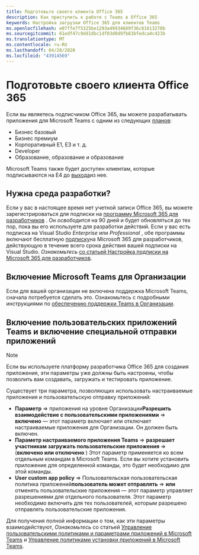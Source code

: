 ```yaml
---
title: Подготовьте своего клиента Office 365
description: Как приступить к работе с Teams в Office 365
keywords: Настройка загрузки Office 365 для клиентов Teams
ms.openlocfilehash: e07ffe7f5325be1293a49934669f36c81613278b
ms.sourcegitcommit: 61edf47c9dd1dbc1df03d0d9fb83bfedca4c423b
ms.translationtype: MT
ms.contentlocale: ru-RU
ms.lasthandoff: 04/28/2020
ms.locfileid: "43914569"
---
```

# <a name="prepare-your-office-365-tenant"></a>Подготовьте своего клиента Office 365

Если вы являетесь подписчиком Office 365, вы можете разрабатывать приложения для Microsoft Teams с одним из следующих [планов](https://products.office.com/business/compare-more-office-365-for-business-plans):

* Бизнес базовый
* Бизнес премиум
* Корпоративный E1, E3 и т. д.
* Developer
* Образование, образование и образование

Microsoft Teams также будет доступен клиентам, которые подписываются на E4 до [выхода](https://support.office.com//article/important-information-for-office-365-enterprise-e4-customers-f9572348-43a2-43fa-a3d8-3b6c9c042147)из нее.

## <a name="just-need-a-development-environment"></a>Нужна среда разработки?

Если у вас в настоящее время нет учетной записи Office 365, вы можете зарегистрироваться для подписки на [программу Microsoft 365 для разработчиков](https://developer.microsoft.com/microsoft-365/dev-program) . Он *освободится* на 90 дней и будет обновляться до тех пор, пока вы его используете для разработки действий. Если у вас есть подписка на Visual Studio *Enterprise* или *Professional* , обе программы включают бесплатную [подписку](https://aka.ms/MyVisualStudioBenefits)на Microsoft 365 для разработчиков, действующую в течение всего срока действия вашей подписки на Visual Studio. *Ознакомьтесь* [со статьей Настройка подписки на Microsoft 365 для разработчиков](https://docs.microsoft.com/office/developer-program/office-365-developer-program-get-started).

## <a name="enable-microsoft-teams-for-your-organization"></a>Включение Microsoft Teams для Организации

Если для вашей организации не включена поддержка Microsoft Teams, сначала потребуется сделать это. Ознакомьтесь с подробными инструкциями по [обеспечению поддержки Teams в Организации](https://docs.microsoft.com/microsoftteams/enable-features-office-365).

## <a name="enable-custom-teams-apps-and-turn-on-custom-app-uploading"></a>Включение пользовательских приложений Teams и включение специальной отправки приложений

> [!Note] 
> Если вы используете платформу разработчика Office 365 для создания приложения, эти параметры уже должны быть настроены, чтобы позволить вам создавать, загружать и тестировать приложение.

Существует три параметра, позволяющих использовать настраиваемые приложения и пользовательскую отправку приложений:

* **Параметр** => приложения на уровне Организации**Разрешить взаимодействие с пользовательскими приложениями** => **включено** — этот параметр включает или отключает настраиваемые приложения для Организации. Он должен быть включен. 
* **Параметр настраиваемого приложения Teams** => **разрешает участникам загружать пользовательские приложения** => (**включено или отключено** ) Этот параметр применяется ко всем отдельным командам в Microsoft Teams. Если вы хотите установить приложение для определенной команды, это будет необходимо для этой команды.
* **User custom app policy** => Пользовательская пользовательская политика приложений**пользователь может отправлять** => **или** отменять пользовательские приложения — этот параметр управляет разрешениями для отдельного пользователя. Этот параметр необходимо включить для тех пользователей, которым разрешено отправлять пользовательские приложения.

Для получения полной информации о том, как эти параметры взаимодействуют, *Ознакомьтесь* со статьей [Управление пользовательскими политиками и параметрами приложений в Microsoft Teams](https://docs.microsoft.com/microsoftteams/teams-custom-app-policies-and-settings) и [Управление политиками установки приложений в Microsoft Teams](https://docs.microsoft.com/microsoftteams/teams-app-setup-policies).
